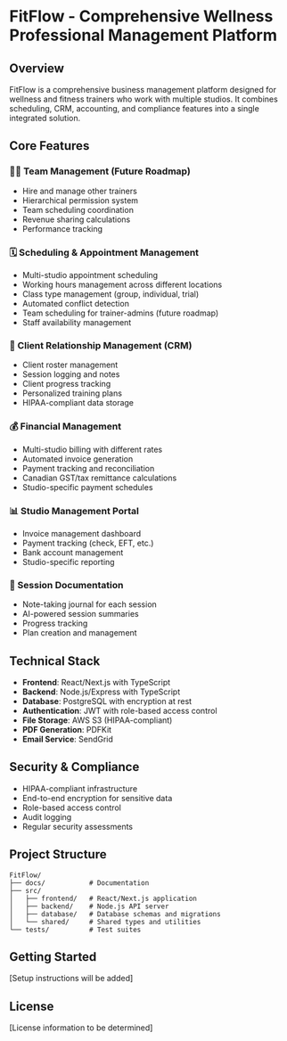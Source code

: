# FitFlow - Comprehensive Wellness Professional Management Platform

## Overview
FitFlow is a comprehensive business management platform designed for wellness and fitness trainers who work with multiple studios. It combines scheduling, CRM, accounting, and compliance features into a single integrated solution.

## Core Features

### 👨‍💼 Team Management (Future Roadmap)
- Hire and manage other trainers
- Hierarchical permission system
- Team scheduling coordination
- Revenue sharing calculations
- Performance tracking

### 🗓️ Scheduling & Appointment Management
- Multi-studio appointment scheduling
- Working hours management across different locations
- Class type management (group, individual, trial)
- Automated conflict detection
- Team scheduling for trainer-admins (future roadmap)
- Staff availability management

### 👥 Client Relationship Management (CRM)
- Client roster management
- Session logging and notes
- Client progress tracking
- Personalized training plans
- HIPAA-compliant data storage

### 💰 Financial Management
- Multi-studio billing with different rates
- Automated invoice generation
- Payment tracking and reconciliation
- Canadian GST/tax remittance calculations
- Studio-specific payment schedules

### 📊 Studio Management Portal
- Invoice management dashboard
- Payment tracking (check, EFT, etc.)
- Bank account management
- Studio-specific reporting

### 📝 Session Documentation
- Note-taking journal for each session
- AI-powered session summaries
- Progress tracking
- Plan creation and management

## Technical Stack
- **Frontend**: React/Next.js with TypeScript
- **Backend**: Node.js/Express with TypeScript
- **Database**: PostgreSQL with encryption at rest
- **Authentication**: JWT with role-based access control
- **File Storage**: AWS S3 (HIPAA-compliant)
- **PDF Generation**: PDFKit
- **Email Service**: SendGrid

## Security & Compliance
- HIPAA-compliant infrastructure
- End-to-end encryption for sensitive data
- Role-based access control
- Audit logging
- Regular security assessments

## Project Structure
```
FitFlow/
├── docs/           # Documentation
├── src/
│   ├── frontend/   # React/Next.js application
│   ├── backend/    # Node.js API server
│   ├── database/   # Database schemas and migrations
│   └── shared/     # Shared types and utilities
└── tests/          # Test suites
```

## Getting Started
[Setup instructions will be added]

## License
[License information to be determined]